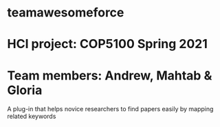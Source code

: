 # teamawesomeforce

# HCI project: COP5100 Spring 2021
# Team members: Andrew, Mahtab & Gloria

A plug-in that helps novice researchers to find papers easily by mapping related keywords 